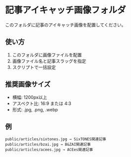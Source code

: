 # 記事アイキャッチ画像フォルダ

このフォルダに記事のアイキャッチ画像を配置してください。

## 使い方

1. このフォルダに画像ファイルを配置
2. 画像ファイル名と記事スラッグを指定
3. スクリプトで一括設定

## 推奨画像サイズ
- 横幅: 1200px以上
- アスペクト比: 16:9 または 4:3
- 形式: .jpg, .png, .webp

## 例
```
public/articles/sixtones.jpg → SixTONES関連記事
public/articles/bzai.jpg → B&ZAI関連記事
public/articles/acees.jpg → ACEes関連記事
```

